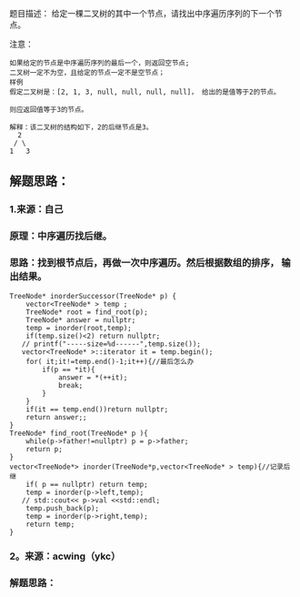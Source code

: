 题目描述：
给定一棵二叉树的其中一个节点，请找出中序遍历序列的下一个节点。

注意：

    如果给定的节点是中序遍历序列的最后一个，则返回空节点;
    二叉树一定不为空，且给定的节点一定不是空节点；
    样例
    假定二叉树是：[2, 1, 3, null, null, null, null]， 给出的是值等于2的节点。

    则应返回值等于3的节点。

    解释：该二叉树的结构如下，2的后继节点是3。
      2
     / \
    1   3

## 解题思路：
###     1.来源：自己
###     原理：中序遍历找后继。
###     思路：找到根节点后，再做一次中序遍历。然后根据数组的排序，         输出结果。
    TreeNode* inorderSuccessor(TreeNode* p) {
        vector<TreeNode* > temp ;
        TreeNode* root = find_root(p);
        TreeNode* answer = nullptr;
        temp = inorder(root,temp);
        if(temp.size()<2) return nullptr;
       // printf("-----size=%d------",temp.size());
       vector<TreeNode* >::iterator it = temp.begin();
        for( it;it!=temp.end()-1;it++){//最后怎么办
            if(p == *it){
                answer = *(++it);
                break;
            }
        }
        if(it == temp.end())return nullptr;
        return answer;;
    }
    TreeNode* find_root(TreeNode* p ){
        while(p->father!=nullptr) p = p->father;
        return p;
    }
    vector<TreeNode*> inorder(TreeNode*p,vector<TreeNode* > temp){//记录后继
        if( p == nullptr) return temp;
        temp = inorder(p->left,temp);
       // std::cout<< p->val <<std::endl;
        temp.push_back(p);
        temp = inorder(p->right,temp);
        return temp;
    }

### 2。来源：acwing（ykc）
### 解题思路：